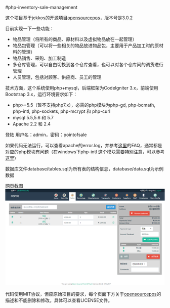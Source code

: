 #php-inventory-sale-management

这个项目基于jekkos的开源项目[opensourcepos](https://github.com/jekkos/opensourcepos)，版本号是3.0.2

目前实现一下一些功能：
- 物品管理（将所有的商品、原材料以及虚拟物品放在一起管理）
- 物品包管理（可以将一些相关的物品放进物品包，主要用于产品加工时的原材料的管理）
- 物品销售、采购、加工制造
- 多仓库管理，可以自由切换到各个仓库查看，也可以对各个仓库间的调货进行管理
- 人员管理，包括对顾客、供应商、员工的管理

技术方面，这个系统使用php+mysql，后端框架为CodeIgniter 3.x，前端使用Bootstrap 3.x，运行环境要求如下：
- php>=5.5（暂不支持php7.x），必需的php模块为php-gd, php-bcmath, php-intl, php-sockets, php-mcrypt 和 php-curl
- mysql 5.5,5.6 和 5.7
- Apache 2.2 和 2.4

登陆 用户名：admin，密码：pointofsale


如果代码无法运行，可以查看apache的error.log，并参考[这里](https://github.com/jekkos/opensourcepos#faq)的FAQ，通常都是对应的php模块有问题（在windows下php-intl 这个模块需要特别注意，可以参考[这里](http://stackoverflow.com/questions/1451468/intl-extension-installing-php-intl-dll)）

数据库文件database/tables.sql为所有表的结构信息，database/data.sql为示例数据

网页截图![Alt text](./screenshot.png)

代码使用MIT协议，但应原始项目的要求，每个页面下方关于[opensourcepos](https://github.com/jekkos/opensourcepos)的描述和不能删除和修改。具体可以查看LICENSE文件。